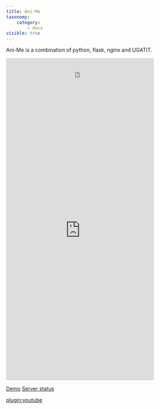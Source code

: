 ```yaml
---
title: Ani-Me
taxonomy:
    category:
        - docs
visible: true
---
```


Ani-Me is a combination of python, flask, nginx and UGATIT.

<iframe src="http://ohrly.net/" height="80" width="80%" frameborder="0"></iframe><br>
<iframe src="http://anime.ohrly.net/" height="800" width="80%"  frameborder="0"></iframe>

[Demo](http://anime.ohrly.net/)
[Server status](http://ohrly.net/)

[plugin:youtube](https://www.youtube.com/watch?v=drXbuz6Jc1Y)